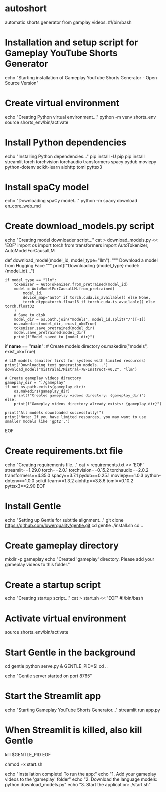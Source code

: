 # autoshort
automatic shorts generator from gamplay videos. 
#!/bin/bash
# Installation and setup script for Gameplay YouTube Shorts Generator

echo "Starting installation of Gameplay YouTube Shorts Generator - Open Source Version"

# Create virtual environment
echo "Creating Python virtual environment..."
python -m venv shorts_env
source shorts_env/bin/activate

# Install Python dependencies
echo "Installing Python dependencies..."
pip install -U pip
pip install streamlit torch torchvision torchaudio transformers spacy pydub moviepy python-dotenv scikit-learn aiohttp toml pyttsx3

# Install spaCy model
echo "Downloading spaCy model..."
python -m spacy download en_core_web_md

# Create download_models.py script
echo "Creating model downloader script..."
cat > download_models.py << 'EOF'
import os
import torch
from transformers import AutoTokenizer, AutoModelForCausalLM

def download_model(model_id, model_type="llm"):
    """
    Download a model from Hugging Face
    """
    print(f"Downloading {model_type} model: {model_id}...")
    
    if model_type == "llm":
        tokenizer = AutoTokenizer.from_pretrained(model_id)
        model = AutoModelForCausalLM.from_pretrained(
            model_id,
            device_map="auto" if torch.cuda.is_available() else None,
            torch_dtype=torch.float16 if torch.cuda.is_available() else torch.float32
        )
        # Save to disk
        model_dir = os.path.join("models", model_id.split("/")[-1])
        os.makedirs(model_dir, exist_ok=True)
        tokenizer.save_pretrained(model_dir)
        model.save_pretrained(model_dir)
        print(f"Model saved to {model_dir}")

if __name__ == "__main__":
    # Create models directory
    os.makedirs("models", exist_ok=True)
    
    # LLM models (smaller first for systems with limited resources)
    print("Downloading text generation models...")
    download_model("mistralai/Mistral-7B-Instruct-v0.2", "llm")
    
    # Create gameplay videos directory
    gameplay_dir = "./gameplay"
    if not os.path.exists(gameplay_dir):
        os.makedirs(gameplay_dir)
        print(f"Created gameplay videos directory: {gameplay_dir}")
    else:
        print(f"Gameplay videos directory already exists: {gameplay_dir}")
    
    print("All models downloaded successfully!")
    print("Note: If you have limited resources, you may want to use smaller models like 'gpt2'.")
EOF

# Create requirements.txt file
echo "Creating requirements file..."
cat > requirements.txt << 'EOF'
streamlit==1.29.0
torch==2.0.1
torchvision==0.15.2
torchaudio==2.0.2
transformers==4.35.0
spacy==3.7.1
pydub==0.25.1
moviepy==1.0.3
python-dotenv==1.0.0
scikit-learn==1.3.2
aiohttp==3.8.6
toml==0.10.2
pyttsx3==2.90
EOF

# Install Gentle
echo "Setting up Gentle for subtitle alignment..."
git clone https://github.com/lowerquality/gentle.git
cd gentle
./install.sh
cd ..

# Create gameplay directory
mkdir -p gameplay
echo "Created 'gameplay' directory. Please add your gameplay videos to this folder."

# Create a startup script
echo "Creating startup script..."
cat > start.sh << 'EOF'
#!/bin/bash

# Activate virtual environment
source shorts_env/bin/activate

# Start Gentle in the background
cd gentle
python serve.py &
GENTLE_PID=$!
cd ..

echo "Gentle server started on port 8765"

# Start the Streamlit app
echo "Starting Gameplay YouTube Shorts Generator..."
streamlit run app.py

# When Streamlit is killed, also kill Gentle
kill $GENTLE_PID
EOF

chmod +x start.sh

echo "Installation complete! To run the app:"
echo "1. Add your gameplay videos to the 'gameplay' folder"
echo "2. Download the language models: python download_models.py"
echo "3. Start the application: ./start.sh"
